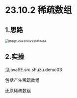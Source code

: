 # 23.10.2 稀疏数组

## 1.思路

<img src="../../AppData/Roaming/Typora/typora-user-images/image-20231002225113464.png" alt="image-20231002225113464" style="zoom:67%;" />

## 2.实操

见javaSE.src.shuzu.demo03

包括产生稀疏数组

还原稀疏数组